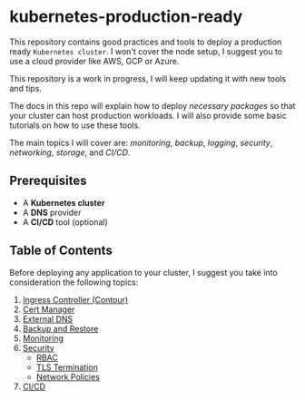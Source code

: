 # kubernetes-production-ready
This repository contains good practices and tools to deploy a production ready `Kubernetes cluster`. I won't cover the node setup, I suggest you to use a cloud provider like AWS, GCP or Azure. 

This repository is a work in progress, I will keep updating it with new tools and tips.

The docs in this repo will explain how to deploy *necessary packages* so that your cluster can host production workloads. I will also provide some basic tutorials on how to use these tools.

The main topics I will cover are: *monitoring*, *backup*, *logging*, *security*, *networking*, *storage*, and *CI/CD*.

## Prerequisites
- A **Kubernetes cluster**
- A **DNS** provider
- A **CI/CD** tool (optional)  

## Table of Contents
Before deploying any application to your cluster, I suggest you take into consideration the following topics:
1. [Ingress Controller (Contour)](#contour)
2. [Cert Manager](#cert-manager)
3. [External DNS](#external-dns)
4. [Backup and Restore](#backup-and-restore)
5. [Monitoring](#monitoring)
6. [Security](#security)
    - [RBAC](#rbac)
    - [TLS Termination](#tls-termination)
    - [Network Policies](#network-policies)
6. [CI/CD](#ci/cd) 

